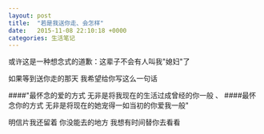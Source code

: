 ```yaml
---
layout: post
title:  "若是我送你走、会怎样"
date:   2015-11-08 22:10:18 +0000
categories: 生活笔记
---
```


或许这是一种想念式的道歉：这辈子不会有人叫我"媳妇"了

如果等到送你走的那天 我希望给你写这么一句话 

####"最怀念的爱的方式 无非是将我现在的生活过成曾经的你一般 、
####最怀念你的方式 无非是将现在的她宠得一如当初的你爱我一般"

明信片我还留着 你没能去的地方 我想有时间替你去看看
